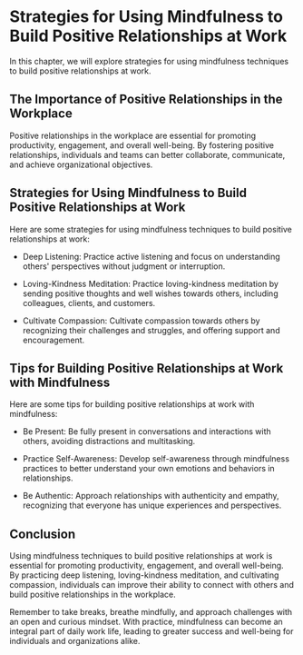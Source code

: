Strategies for Using Mindfulness to Build Positive Relationships at Work
======================================================================================================================================

In this chapter, we will explore strategies for using mindfulness techniques to build positive relationships at work.

The Importance of Positive Relationships in the Workplace
---------------------------------------------------------

Positive relationships in the workplace are essential for promoting productivity, engagement, and overall well-being. By fostering positive relationships, individuals and teams can better collaborate, communicate, and achieve organizational objectives.

Strategies for Using Mindfulness to Build Positive Relationships at Work
------------------------------------------------------------------------

Here are some strategies for using mindfulness techniques to build positive relationships at work:

* Deep Listening: Practice active listening and focus on understanding others' perspectives without judgment or interruption.

* Loving-Kindness Meditation: Practice loving-kindness meditation by sending positive thoughts and well wishes towards others, including colleagues, clients, and customers.

* Cultivate Compassion: Cultivate compassion towards others by recognizing their challenges and struggles, and offering support and encouragement.

Tips for Building Positive Relationships at Work with Mindfulness
-----------------------------------------------------------------

Here are some tips for building positive relationships at work with mindfulness:

* Be Present: Be fully present in conversations and interactions with others, avoiding distractions and multitasking.

* Practice Self-Awareness: Develop self-awareness through mindfulness practices to better understand your own emotions and behaviors in relationships.

* Be Authentic: Approach relationships with authenticity and empathy, recognizing that everyone has unique experiences and perspectives.

Conclusion
----------

Using mindfulness techniques to build positive relationships at work is essential for promoting productivity, engagement, and overall well-being. By practicing deep listening, loving-kindness meditation, and cultivating compassion, individuals can improve their ability to connect with others and build positive relationships in the workplace.

Remember to take breaks, breathe mindfully, and approach challenges with an open and curious mindset. With practice, mindfulness can become an integral part of daily work life, leading to greater success and well-being for individuals and organizations alike.
